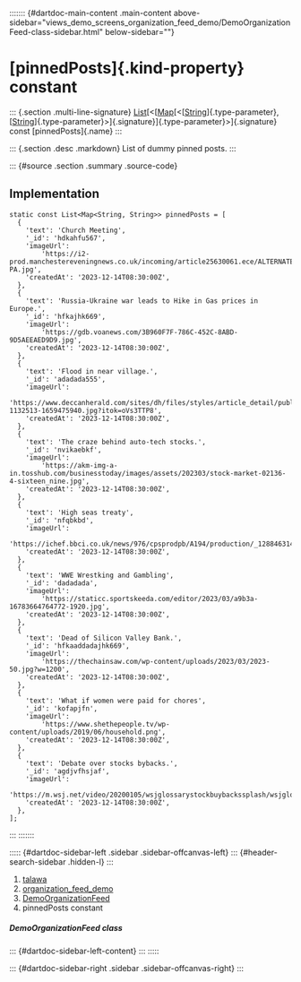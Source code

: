 ::::::: {#dartdoc-main-content .main-content above-sidebar="views_demo_screens_organization_feed_demo/DemoOrganizationFeed-class-sidebar.html" below-sidebar=""}
<div>

# [pinnedPosts]{.kind-property} constant

</div>

::: {.section .multi-line-signature}
[List](https://api.flutter.dev/flutter/dart-core/List-class.html)[\<[[Map](https://api.flutter.dev/flutter/dart-core/Map-class.html)[\<[[String](https://api.flutter.dev/flutter/dart-core/String-class.html)]{.type-parameter},
[[String](https://api.flutter.dev/flutter/dart-core/String-class.html)]{.type-parameter}\>]{.signature}]{.type-parameter}\>]{.signature}
const [pinnedPosts]{.name}
:::

::: {.section .desc .markdown}
List of dummy pinned posts.
:::

::: {#source .section .summary .source-code}
## Implementation

``` language-dart
static const List<Map<String, String>> pinnedPosts = [
  {
    'text': 'Church Meeting',
    '_id': 'hdkahfu567',
    'imageUrl':
        'https://i2-prod.manchestereveningnews.co.uk/incoming/article25630061.ece/ALTERNATES/s615/2_Church-PA.jpg',
    'createdAt': '2023-12-14T08:30:00Z',
  },
  {
    'text': 'Russia-Ukraine war leads to Hike in Gas prices in Europe.',
    '_id': 'hfkajhk669',
    'imageUrl':
        'https://gdb.voanews.com/3B960F7F-786C-452C-8ABD-9D5AEEAED9D9.jpg',
    'createdAt': '2023-12-14T08:30:00Z',
  },
  {
    'text': 'Flood in near village.',
    '_id': 'adadada555',
    'imageUrl':
        'https://www.deccanherald.com/sites/dh/files/styles/article_detail/public/articleimages/2022/08/03/file7m4trf3i92e1krs53cn6-1132513-1659475940.jpg?itok=oVs3TTP8',
    'createdAt': '2023-12-14T08:30:00Z',
  },
  {
    'text': 'The craze behind auto-tech stocks.',
    '_id': 'nvikaebkf',
    'imageUrl':
        'https://akm-img-a-in.tosshub.com/businesstoday/images/assets/202303/stock-market-02136-4-sixteen_nine.jpg',
    'createdAt': '2023-12-14T08:30:00Z',
  },
  {
    'text': 'High seas treaty',
    '_id': 'nfqbkbd',
    'imageUrl':
        'https://ichef.bbci.co.uk/news/976/cpsprodpb/A194/production/_128846314_humpbackwhale.jpg',
    'createdAt': '2023-12-14T08:30:00Z',
  },
  {
    'text': 'WWE Wrestking and Gambling',
    '_id': 'dadadada',
    'imageUrl':
        'https://staticc.sportskeeda.com/editor/2023/03/a9b3a-16783664764772-1920.jpg',
    'createdAt': '2023-12-14T08:30:00Z',
  },
  {
    'text': 'Dead of Silicon Valley Bank.',
    '_id': 'hfkaaddadajhk669',
    'imageUrl':
        'https://thechainsaw.com/wp-content/uploads/2023/03/2023-50.jpg?w=1200',
    'createdAt': '2023-12-14T08:30:00Z',
  },
  {
    'text': 'What if women were paid for chores',
    '_id': 'kofapjfn',
    'imageUrl':
        'https://www.shethepeople.tv/wp-content/uploads/2019/06/household.png',
    'createdAt': '2023-12-14T08:30:00Z',
  },
  {
    'text': 'Debate over stocks bybacks.',
    '_id': 'agdjvfhsjaf',
    'imageUrl':
        'https://m.wsj.net/video/20200105/wsjglossarystockbuybackssplash/wsjglossarystockbuybackssplash_640x360.jpg',
    'createdAt': '2023-12-14T08:30:00Z',
  },
];
```
:::
:::::::

::::: {#dartdoc-sidebar-left .sidebar .sidebar-offcanvas-left}
::: {#header-search-sidebar .hidden-l}
:::

1.  [talawa](../../index.html)
2.  [organization_feed_demo](../../views_demo_screens_organization_feed_demo/)
3.  [DemoOrganizationFeed](../../views_demo_screens_organization_feed_demo/DemoOrganizationFeed-class.html)
4.  pinnedPosts constant

##### DemoOrganizationFeed class

::: {#dartdoc-sidebar-left-content}
:::
:::::

::: {#dartdoc-sidebar-right .sidebar .sidebar-offcanvas-right}
:::
